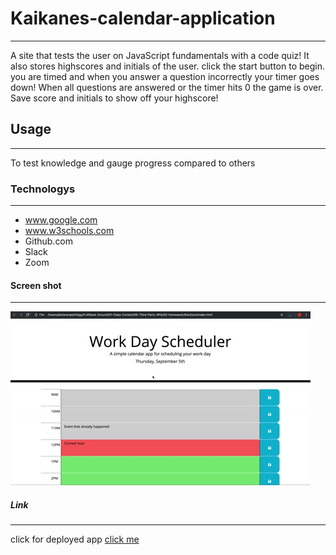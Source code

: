 # Kaikanes-calendar-application
***
A site that tests the user on JavaScript fundamentals with a code quiz! It also stores highscores and initials of the user. click the start button to begin. you are timed and when you answer a question incorrectly your timer goes down! When all questions are answered or the timer hits 0 the game is over. Save score and initials to show off your highscore!
## Usage
***
To test knowledge and gauge progress compared to others
### Technologys
***
* www.google.com
* www.w3schools.com
* Github.com
* Slack
* Zoom
#### Screen shot
***
![image](./assets/images/05-third-party-apis-homework-demo.gif)
##### Link
***
click for deployed app
[click me](https://lacnoskillz.github.io/kaikanes-calendar-application/)